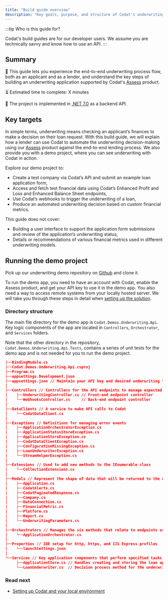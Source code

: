 ```yaml
---
title: "Build guide overview"
description: "Key goals, purpose, and structure of Codat's underwriting build guide"
---
```


:::tip Who is this guide for?

Codat's build guides are for our developer users. We assume you are technically savvy and know how to use an API.
:::

## Summary

:dart: This guide lets you experience the end-to-end underwriting process flow, both as an applicant and as a lender, and understand the key steps of building an underwriting application supported by Codat's [Assess](/assess/overview) product.

:hourglass_flowing_sand: Estimated time to complete: X minutes

:hammer: The project is implemented in [.NET 7.0](https://dotnet.microsoft.com/en-us/download/dotnet/7.0) as a backend API.

## Key targets

In simple terms, underwriting means checking an applicant’s finances to make a decision on their loan request. With this build guide, we will explain how a lender can use Codat to automate the underwriting decision-making using our [Assess](/assess/overview) product against the end-to-end lending process. We also provide you with a demo project, where you can see underwriting with Codat in action. 

Explore our demo project to:

- Create a test company via Codat’s API and submit an example loan application form,
- Access and fetch test financial data using Codat’s Enhanced Profit and Loss and Enhanced Balance Sheet endpoints,
- Use Codat’s webhooks to trigger the underwriting of a loan,
- Produce an automated underwriting decision based on custom financial metrics. 

This guide does not cover: 

- Building a user interface to support the application form submissions and review of the application’s underwriting status,
- Details or recommendations of various financial metrics used in different underwriting models.

## Running the demo project

Pick up our underwriting demo repository on [Github](https://github.com/codatio/build-guide-underwriting-be) and clone it. 

To run the demo app, you need to have an account with Codat, enable the Assess product, and get your API key to use it in the demo app. You also need a way to access remote systems from your locally hosted server. We will take you through these steps in detail when [setting up the solution](/underwriting/setting-up). 

### Directory structure

The main file directory for the demo app is `Codat.Demos.Underwriting.Api`. Key logic components of the app are located in `Controllers`, `Orchestrator`, and `Services` folders.

Note that the other directory in the repository, `Codat.Demos.Underwriting.Api.Tests`, contains a series of unit tests for the demo app and is not needed for you to run the demo project. 

```json title="Codat.Demos.Underwriting.Api"
├──BindingModule.cs
├──Codat.Demos.Underwriting.Api.csproj
├──Program.cs
├──appsettings.Development.json
├──appsettings.json // Maintain your API key and desired underwriting thresholds in this file
|   
├──Controllers // Controllers for the API endpoints to manage expected actions and results
|    ├──UnderwritingController.cs // Front-end endpoint controller
|    └──WebhooksController.cs     // Back-end endpoint controller
|       
├──DataClients // A service to make API calls to Codat
|    └──CodatDataClient.cs
|       
├──Exceptions // Definitions for managing error events 
|    ├──ApplicationOrchestratorException.cs
|    ├──ApplicationStatusStoreException.cs
|    ├──ApplicationStoreException.cs
|    ├──CodatDataClientException.cs
|    ├──ConfigurationMissingException.cs
|    ├──LoanUnderwriterException.cs
|    └──StreamHelperException.cs
|       
├──Extensions // Used to add new methods to the IEnumerable class
|    └──CollectionExtensions.cs
|       
├──Models // Represent the shape of data that will be returned to the user
|    ├──Application.cs
|    ├──CodatAlerts.cs
|    ├──CodatPaginatedResponse.cs
|    ├──Company.cs
|    ├──DataConnection.cs
|    ├──FinancialMetric.cs
|    ├──Platform.cs
|    ├──Report.cs
|    └──UnderwritingParameters.cs
|       
├──Orchestrators // Manages the six methods that relate to endpoints used in the app
|    └──ApplicationOrchestrator.cs
|       
├──Properties // IDE setup for http, https, and IIS Express profiles
|    └──launchSettings.json
|       
└──Services // Key application components that perform specified tasks
     ├──ApplicationStore.cs // Handles creating and storing the loan application in-memory
     └──LoanUnderwriter.cs  // Decision process method for the underwriting model used in the demo
```
### Read next

- [Setting up Codat and your local environment](/underwriting/setting-up)